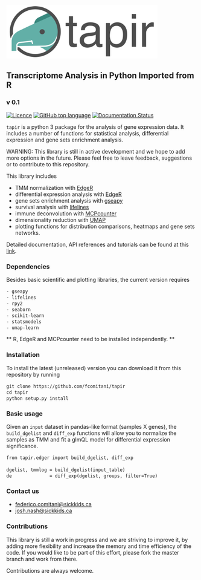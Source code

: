 <img src="docs/figs/logo_tp.png" width=400, padding=100>


## Transcriptome Analysis in Python Imported from R
### v 0.1

[![Licence](https://img.shields.io/github/license/fcomitani/tapir?style=flat-square)](https://github.com/fcomitani/tapir/blob/main/LICENSE)
[![GitHub top language](https://img.shields.io/github/languages/top/fcomitani/tapir?style=flat-square)](https://github.com/fcomitani/tapir/search?l=python)
[![Documentation Status](https://readthedocs.org/projects/tapir/badge/?version=latest&style=flat-square)](https://tapir.readthedocs.io/en/latest/?badge=latest)
<!--
[![Build Status](https://img.shields.io/travis/com/fcomitani/tapir/main?style=flat-square)](https://travis-ci.com/fcomitani/tapir)
-->

`tapir` is a python 3 package for the analysis of gene expression data.
It includes a number of functions for statistical analysis, differential expression
and gene sets enrichment analysis.

WARNING: This library is still in active development and we hope to add more options in the future. Please feel free 
to leave feedback, suggestions or to contribute to this repository.

This library includes

* TMM normalization with [EdgeR](https://bioconductor.org/packages/release/bioc/html/edgeR.html)
* differential expression analysis with [EdgeR](https://bioconductor.org/packages/release/bioc/html/edgeR.html)
* gene sets enrichment analysis with [gseapy](https://github.com/zqfang/GSEApy)
* survival analysis with [lifelines](https://github.com/CamDavidsonPilon/lifelines)
* immune deconvolution with [MCPcounter](https://github.com/ebecht/MCPcounter)
* dimensionality reduction with [UMAP](https://github.com/lmcinnes/umap)
* plotting functions for distribution comparisons, heatmaps and gene sets networks.

Detailed documentation, API references and tutorials can be found at this [link](https://tapir.readthedocs.io/en/latest/).

### Dependencies

Besides basic scientific and plotting libraries, the current version requires

```
- gseapy
- lifelines
- rpy2
- seaborn
- scikit-learn
- statsmodels
- umap-learn
```

** R, EdgeR and MCPcounter need to be installed independently. **

### Installation

<!--- tapir releases can be easily installed through the python standard package manager  
`pip install tapir`.
--->

To install the latest (unreleased) version you can download it from this repository by running 
 
    git clone https://github.com/fcomitani/tapir
    cd tapir
    python setup.py install

### Basic usage

Given an `input` dataset in pandas-like format (samples X genes), the `build_dgelist`  and `diff_exp` functions will allow you to normalize 
the samples as TMM and fit a glmQL model for differential expression
significance.

    from tapir.edger import build_dgelist, diff_exp

    dgelist, tmmlog = build_dgelist(input_table)
    de              = diff_exp(dgelist, groups, filter=True)

### Contact us

- federico.comitani@sickkids.ca
- josh.nash@sickkids.ca

<!--
### Citation

When using this library, please cite

> F. Comitani, J. O. Nash 
-->

### Contributions

This library is still a work in progress and we are striving to improve it, by adding more flexibility and increase the memory and time efficiency of the code. If you would like to be part of this effort, please fork the master branch and work from there. 

<!-- Make sure your code passes the travis build tests. -->

Contributions are always welcome.
